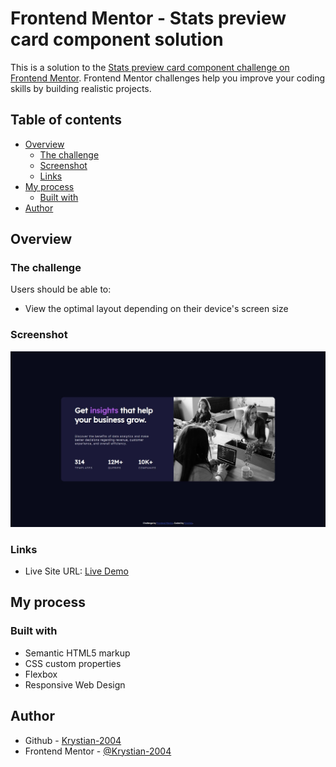 # Frontend Mentor - Stats preview card component solution

This is a solution to the [Stats preview card component challenge on Frontend Mentor](https://www.frontendmentor.io/challenges/stats-preview-card-component-8JqbgoU62). Frontend Mentor challenges help you improve your coding skills by building realistic projects.

## Table of contents

- [Overview](#overview)
  - [The challenge](#the-challenge)
  - [Screenshot](#screenshot)
  - [Links](#links)
- [My process](#my-process)
  - [Built with](#built-with)
- [Author](#author)

## Overview

### The challenge

Users should be able to:

- View the optimal layout depending on their device's screen size

### Screenshot

![Screenshot](https://github.com/Krystian-2004/Stats-preview-card-component/blob/main/design/screenshot.JPG)

### Links

- Live Site URL: [Live Demo](https://krystian-2004.github.io/Stats-preview-card-component/)

## My process

### Built with

- Semantic HTML5 markup
- CSS custom properties
- Flexbox
- Responsive Web Design

## Author

- Github - [Krystian-2004](https://github.com/Krystian-2004)
- Frontend Mentor - [@Krystian-2004](https://www.frontendmentor.io/profile/Krystian-2004)
